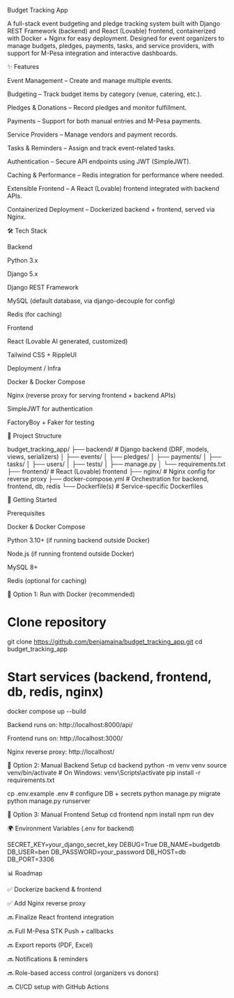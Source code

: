 Budget Tracking App

A full-stack event budgeting and pledge tracking system built with Django REST Framework (backend) and React (Lovable) frontend, containerized with Docker + Nginx for easy deployment. Designed for event organizers to manage budgets, pledges, payments, tasks, and service providers, with support for M-Pesa integration and interactive dashboards.

✨ Features

Event Management – Create and manage multiple events.

Budgeting – Track budget items by category (venue, catering, etc.).

Pledges & Donations – Record pledges and monitor fulfillment.

Payments – Support for both manual entries and M-Pesa payments.

Service Providers – Manage vendors and payment records.

Tasks & Reminders – Assign and track event-related tasks.

Authentication – Secure API endpoints using JWT (SimpleJWT).

Caching & Performance – Redis integration for performance where needed.

Extensible Frontend – A React (Lovable) frontend integrated with backend APIs.

Containerized Deployment – Dockerized backend + frontend, served via Nginx.

🛠 Tech Stack

Backend

Python 3.x

Django 5.x

Django REST Framework

MySQL (default database, via django-decouple for config)

Redis (for caching)

Frontend

React (Lovable AI generated, customized)

Tailwind CSS + RippleUI

Deployment / Infra

Docker & Docker Compose

Nginx (reverse proxy for serving frontend + backend APIs)

SimpleJWT for authentication

FactoryBoy + Faker for testing

📂 Project Structure

budget_tracking_app/
├── backend/             # Django backend (DRF, models, views, serializers)
│   ├── events/
│   ├── pledges/
│   ├── payments/
│   ├── tasks/
│   ├── users/
│   ├── tests/
│   ├── manage.py
│   └── requirements.txt
├── frontend/            # React (Lovable) frontend
├── nginx/               # Nginx config for reverse proxy
├── docker-compose.yml   # Orchestration for backend, frontend, db, redis
└── Dockerfile(s)        # Service-specific Dockerfiles


🚀 Getting Started

Prerequisites

Docker & Docker Compose

Python 3.10+ (if running backend outside Docker)

Node.js (if running frontend outside Docker)

MySQL 8+

Redis (optional for caching)

🔹 Option 1: Run with Docker (recommended)
# Clone repository
git clone https://github.com/benjamaina/budget_tracking_app.git
cd budget_tracking_app

# Start services (backend, frontend, db, redis, nginx)
docker compose up --build


Backend runs on: http://localhost:8000/api/

Frontend runs on: http://localhost:3000/

Nginx reverse proxy: http://localhost/

🔹 Option 2: Manual Backend Setup
cd backend
python -m venv venv
source venv/bin/activate   # On Windows: venv\Scripts\activate
pip install -r requirements.txt

cp .env.example .env  # configure DB + secrets
python manage.py migrate
python manage.py runserver

🔹 Option 3: Manual Frontend Setup
cd frontend
npm install
npm run dev


🌍 Environment Variables (.env for backend)

SECRET_KEY=your_django_secret_key
DEBUG=True
DB_NAME=budgetdb
DB_USER=ben
DB_PASSWORD=your_password
DB_HOST=db
DB_PORT=3306


📊 Roadmap

✅ Dockerize backend & frontend

✅ Add Nginx reverse proxy

🔜 Finalize React frontend integration

🔜 Full M-Pesa STK Push + callbacks

🔜 Export reports (PDF, Excel)

🔜 Notifications & reminders

🔜 Role-based access control (organizers vs donors)

🔜 CI/CD setup with GitHub Actions